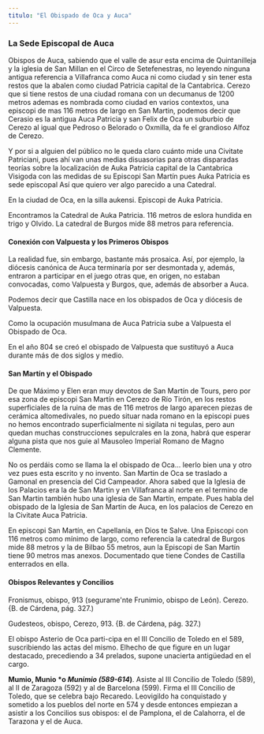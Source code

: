 ```yaml
---
titulo: "El Obispado de Oca y Auca"
---
```


### La Sede Episcopal de Auca

Obispos de Auca, sabiendo que el valle de asur esta encima de Quintanilleja y la iglesia de San Millan en el Circo de Setefenestras, no leyendo ninguna antigua referencia a Villafranca como Auca ni como ciudad y sin tener esta restos que la abalen como ciudad Patricia capital de la Cantabrica. Cerezo que si tiene restos de una ciudad romana con un decumanus de 1200 metros ademas es nombrada como ciudad en varios contextos, una episcopi de mas 116 metros de largo en San Martin, podemos decir que Cerasio es la antigua Auca Patricia y san Felix de Oca un suburbio de Cerezo al igual que Pedroso o Belorado o Oxmilla, da fe el grandioso Alfoz de Cerezo.

Y por si a alguien del público no le queda claro cuánto mide una Civitate Patriciani, pues ahí van unas medias disuasorias para otras disparadas teorías sobre la localización de Auka Patricia capital de la Cantabrica Visigoda con las medidas de su Episcopi San Martín pues Auka Patricia es sede episcopal Así que quiero ver algo parecido a una Catedral.

En la ciudad de Oca, en la silla aukensi. Episcopi de Auka Patricia.

Encontramos la Catedral de Auka Patricia. 116 metros de eslora hundida en trigo y Olvido. La catedral de Burgos mide 88 metros para referencia.

#### Conexión con Valpuesta y los Primeros Obispos

La realidad fue, sin embargo, bastante más prosaica. Así, por ejemplo, la diócesis canónica de Auca terminaría por ser desmontada y, además, entraron a participar en el juego otras que, en origen, no estaban convocadas, como Valpuesta y Burgos, que, además de absorber a Auca.

Podemos decir que Castilla nace en los obispados de Oca y diócesis de Valpuesta.

Como la ocupación musulmana de Auca Patricia sube a Valpuesta el Obispado de Oca.

En el año 804 se creó el obispado de Valpuesta que sustituyó a Auca durante más de dos siglos y medio.

#### San Martín y el Obispado

De que Máximo y Elen eran muy devotos de San Martín de Tours, pero por esa zona de episcopi San Martín en Cerezo de Río Tirón, en los restos superficiales de la ruina de mas de 116 metros de largo aparecen piezas de cerámica altomedivales, no puedo situar nada romano en la episcopi pues no hemos encontrado superficialmente ni sigilata ni tegulas, pero aun quedan muchas construcciones sepulcrales en la zona, habrá que esperar alguna pista que nos guie al Mausoleo Imperial Romano de Magno Clemente.

No os perdáis como se llama la el obispado de Oca... leerlo bien una y otro vez pues esta escrito y no invento. San Martin de Oca se traslado a Gamonal en presencia del Cid Campeador. Ahora sabed que la Iglesia de los Palacios era la de San Martin y en Villafranca al norte en el termino de San Martin también hubo una iglesia de San Martín, empate. Pues habla del obispado de la Iglesia de San Martin de Auca, en los palacios de Cerezo en la Civitate Auca Patricia.

En episcopi San Martín, en Capellanía, en Dios te Salve. Una Episcopi con 116 metros como mínimo de largo, como referencia la catedral de Burgos mide 88 metros y la de Bilbao 55 metros, aun la Episcopi de San Martín tiene 90 metros mas anexos. Documentado que tiene Condes de Castilla enterrados en ella.

#### Obispos Relevantes y Concilios

Fronismus, obispo, 913 (segurame'nte Frunimio, obispo de León). Cerezo. {B. de Cárdena, pág. 327.)

Gudesteos, obispo, Cerezo, 913. {B. de Cárdena, pág. 327.)

El obispo Asterio de Oca parti-cipa en el III Concilio de Toledo en el 589, suscribiendo las actas del mismo. Elhecho de que figure en un lugar destacado, precediendo a 34 prelados, supone unacierta antigüedad en el cargo.

**Mumio, Munio *o *Munimio (589-614*)**. Asiste al III Concilio de Toledo (589), al II de Zaragoza (592) y al de Barcelona (599). Firma el III Concilio de Toledo, que se celebra bajo Recaredo. Leovigildo ha conquistado y sometido a los pueblos del norte en 574 y desde entonces empiezan a asistir a los Concilios sus obispos: el de Pamplona, el de Calahorra, el de Tarazona y el de Auca.
